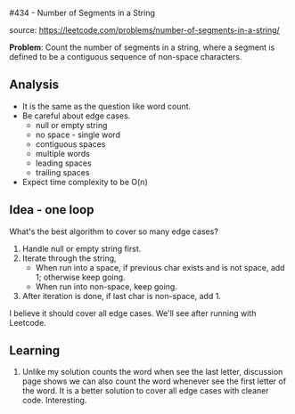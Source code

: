 #434 - Number of Segments in a String

source: https://leetcode.com/problems/number-of-segments-in-a-string/

**Problem**: Count the number of segments in a string, where a segment is defined to be a contiguous sequence of non-space characters.

## Analysis
* It is the same as the question like word count. 
* Be careful about edge cases.
	* null or empty string
	* no space - single word
	* contiguous spaces
	* multiple words
	* leading spaces
	* trailing spaces
* Expect time complexity to be O(n) 

## Idea - one loop
What's the best algorithm to cover so many edge cases?

1. Handle null or empty string first.
2. Iterate through the string,
	* When run into a space, if previous char exists and is not space, add 1; otherwise keep going.
	* When run into non-space, keep going.
3. After iteration is done, if last char is non-space, add 1.

I believe it should cover all edge cases. We'll see after running with Leetcode.

## Learning
1. Unlike my solution counts the word when see the last letter, discussion page shows we can also count the word whenever see the first letter of the word. It is a better solution to cover all edge cases with cleaner code. Interesting.
